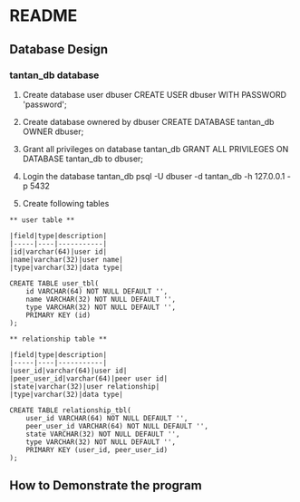 # README

## Database Design

### tantan_db database

1. Create database user dbuser
CREATE USER dbuser WITH PASSWORD 'password';

2. Create database ownered by dbuser
CREATE DATABASE tantan_db OWNER dbuser;

3.  Grant all privileges on database tantan_db
GRANT ALL PRIVILEGES ON DATABASE tantan_db to dbuser;

4. Login the database tantan_db
psql -U dbuser -d tantan_db -h 127.0.0.1 -p 5432

5. Create following tables

```
** user table **

|field|type|description|
|-----|----|-----------|
|id|varchar(64)|user id|
|name|varchar(32)|user name|
|type|varchar(32)|data type|

CREATE TABLE user_tbl(
    id VARCHAR(64) NOT NULL DEFAULT '', 
    name VARCHAR(32) NOT NULL DEFAULT '',
    type VARCHAR(32) NOT NULL DEFAULT '',
    PRIMARY KEY (id)
);
```

```
** relationship table **

|field|type|description|
|-----|----|-----------|
|user_id|varchar(64)|user id|
|peer_user_id|varchar(64)|peer user id|
|state|varchar(32)|user relationship|
|type|varchar(32)|data type|

CREATE TABLE relationship_tbl(
    user_id VARCHAR(64) NOT NULL DEFAULT '',
    peer_user_id VARCHAR(64) NOT NULL DEFAULT '', 
    state VARCHAR(32) NOT NULL DEFAULT '',
    type VARCHAR(32) NOT NULL DEFAULT '',
    PRIMARY KEY (user_id, peer_user_id)
);
```

## How to Demonstrate the program

